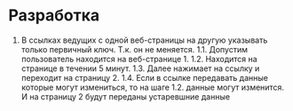 # Разработка

1. В ссылках ведущих с одной веб-страницы на другую указывать только первичный ключ. Т.к. он не меняется.
1.1. Допустим пользователь находится на веб-странице 1.
1.2. Находится на странице в течении 5 минут.
1.3. Далее нажимает на ссылку и переходит на страницу 2. 
1.4. Если в ссылке передавать данные которые могут измениться, то на шаге 1.2. данные могут изменится. И на страницу 2 будут переданы устаревшние данные
